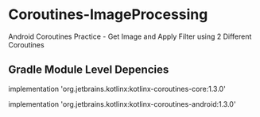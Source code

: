 # Coroutines-ImageProcessing
Android Coroutines Practice - Get Image and Apply Filter using 2 Different Coroutines

## Gradle Module Level Depencies
implementation 'org.jetbrains.kotlinx:kotlinx-coroutines-core:1.3.0'

implementation 'org.jetbrains.kotlinx:kotlinx-coroutines-android:1.3.0'

